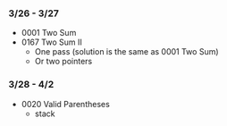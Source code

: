 ### 3/26 - 3/27
* 0001 Two Sum
* 0167 Two Sum II
  * One pass (solution is the same as 0001 Two Sum) 
  * Or two pointers 

### 3/28 - 4/2
* 0020 Valid Parentheses
  * stack  
